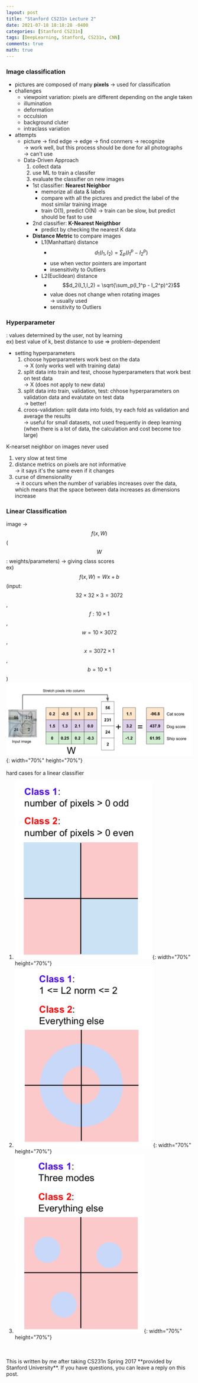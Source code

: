 ```yaml
---
layout: post
title: "Stanford CS231n Lecture 2"
date: 2021-07-18 18:18:28 -0400
categories: [Stanford CS231n]
tags: [DeepLearning, Stanford, CS231n, CNN]
comments: true
math: true
---
```


### Image classification
- pictures are composed of many **pixels** -> used for classification
- challenges
    - viewpoint variation: pixels are different depending on the angle taken
    - illumination
    - deformation
    - occulsion
    - background cluter
    - intraclass variation
- attempts
    - picture -> find edge -> edge -> find conrners -> recognize<br/>
      -> work well, but this process should be done for all photographs<br/>
      -> can't use
    - Data-Driven Approach
        1. collect data
        2. use ML to train a classifer
        3. evaluate the classifier on new images
        - 1st classifier: **Nearest Neighbor**
            - memorize all data & labels
            - compare with all the pictures and predict the label of the most similar training image
            - train O(1), predict O(N) -> train can be slow, but predict should be fast to use
        - 2nd classifier: **K-Nearest Neigthbor**
            - predict by checking the nearest K data
        - **Distance Metric** to compare images
            - L1(Manhattan) distance
                - $$d_1(I_1, I_2) = \sum_p(I_1^p - I_2^p)$$
                - use when vector pointers are important
                - insensitivity to Outliers 
            - L2(Euclidean) distance
                - $$d_2(I_1,I_2) = \sqrt{\sum_p(I_1^p - I_2^p)^2}$$
                - value does not change when rotating images<br/>
                -> usually used
                - sensitivity to Outliers


### Hyperparameter
: values determined by the user, not by learning<br/>
ex) best value of k, best distance to use => problem-dependent
- setting hyperparameters
    1. choose hyperparameters work best on the data<br/> 
    -> X (only works well with training data)
    2. split data into train and test, choose hyperparameters that work best on test data<br/>
    -> X (does not apply to new data)
    3. split data into train, validation, test: chhose hyperparameters on validation data and evalutate on test data<br/>
    -> better!
    4. croos-validation: split data into folds, try each fold as validation and average the results<br/> 
    -> useful for small datasets, not used frequently in deep learning (when there is a lot of data, the calculation and cost become too large)
    
K-nearset neighbor on images never used
1. very slow at test time
2. distance metrics on pixels are not informative<br/>
-> it says it's the same even if it changes
3. curse of dimensionality<br/>
-> it occurs when the number of variables increases over the data, which means that the space between data increases as dimensions increase

### Linear Classification
image -> $$f(x, W)$$ ($$W$$: weights/parameters) -> giving class scores<br/>
ex) $$f(x,W) = Wx + b$$ (input: $$32\times32\times3=3072$$, $$f:10\times1$$, $$w=10\times3072$$, $$x=3072\times1$$, $$b=10\times1$$)
![1](/images/cs231n/lec2/1.png){: width="70%" height="70%"}
<br/>
<br/>
hard cases for a linear classifier
1. ![2](/images/cs231n/lec2/2.png){: width="70%" height="70%"}
2. ![3](/images/cs231n/lec2/3.png){: width="70%" height="70%"}
3. ![4](/images/cs231n/lec2/4.png){: width="70%" height="70%"}

<br/>
<br/>
This is written by me after taking CS231n Spring 2017 **provided by Stanford University**.
If you have questions, you can leave a reply on this post.